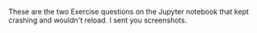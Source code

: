 These are the two Exercise questions on the Jupyter notebook that kept crashing and wouldn't reload. I sent you screenshots.
